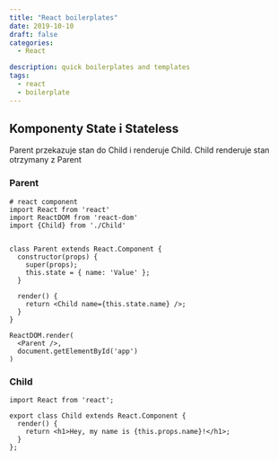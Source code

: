 ```yaml
---
title: "React boilerplates"
date: 2019-10-10
draft: false
categories:
  - React

description: quick boilerplates and templates
tags:
  - react
  - boilerplate
---
```


## Komponenty State i Stateless

Parent przekazuje stan do Child i renderuje Child.
Child renderuje stan otrzymany z Parent

### Parent

```
# react component
import React from 'react'
import ReactDOM from 'react-dom'
import {Child} from './Child'


class Parent extends React.Component {
  constructor(props) {
    super(props);
    this.state = { name: 'Value' };
  }

  render() {
    return <Child name={this.state.name} />;
  }
}

ReactDOM.render(
  <Parent />,
  document.getElementById('app')
)
```

### Child

```
import React from 'react';

export class Child extends React.Component {
  render() {
    return <h1>Hey, my name is {this.props.name}!</h1>;
  }
};
```
